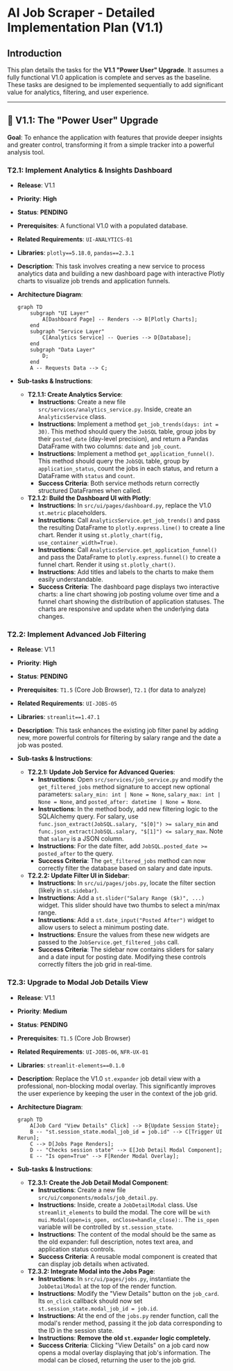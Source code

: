 # AI Job Scraper - Detailed Implementation Plan (V1.1)

## Introduction

This plan details the tasks for the **V1.1 "Power User" Upgrade**. It assumes a fully functional V1.0 application is complete and serves as the baseline. These tasks are designed to be implemented sequentially to add significant value for analytics, filtering, and user experience.

---

## 🔮 V1.1: The "Power User" Upgrade

**Goal**: To enhance the application with features that provide deeper insights and greater control, transforming it from a simple tracker into a powerful analysis tool.

### **T2.1: Implement Analytics & Insights Dashboard**

- **Release**: V1.1
- **Priority**: **High**
- **Status**: **PENDING**
- **Prerequisites**: A functional V1.0 with a populated database.
- **Related Requirements**: `UI-ANALYTICS-01`
- **Libraries**: `plotly==5.18.0`, `pandas==2.3.1`
- **Description**: This task involves creating a new service to process analytics data and building a new dashboard page with interactive Plotly charts to visualize job trends and application funnels.

- **Architecture Diagram**:

  ```mermaid
  graph TD
      subgraph "UI Layer"
          A[Dashboard Page] -- Renders --> B[Plotly Charts];
      end
      subgraph "Service Layer"
          C[Analytics Service] -- Queries --> D[Database];
      end
      subgraph "Data Layer"
          D;
      end
      A -- Requests Data --> C;
  ```

- **Sub-tasks & Instructions**:
  - **T2.1.1: Create Analytics Service**:
    - **Instructions**: Create a new file `src/services/analytics_service.py`. Inside, create an `AnalyticsService` class.
    - **Instructions**: Implement a method `get_job_trends(days: int = 30)`. This method should query the `JobSQL` table, group jobs by their `posted_date` (day-level precision), and return a Pandas DataFrame with two columns: `date` and `job_count`.
    - **Instructions**: Implement a method `get_application_funnel()`. This method should query the `JobSQL` table, group by `application_status`, count the jobs in each status, and return a DataFrame with `status` and `count`.
    - **Success Criteria**: Both service methods return correctly structured DataFrames when called.
  - **T2.1.2: Build the Dashboard UI with Plotly**:
    - **Instructions**: In `src/ui/pages/dashboard.py`, replace the V1.0 `st.metric` placeholders.
    - **Instructions**: Call `AnalyticsService.get_job_trends()` and pass the resulting DataFrame to `plotly.express.line()` to create a line chart. Render it using `st.plotly_chart(fig, use_container_width=True)`.
    - **Instructions**: Call `AnalyticsService.get_application_funnel()` and pass the DataFrame to `plotly.express.funnel()` to create a funnel chart. Render it using `st.plotly_chart()`.
    - **Instructions**: Add titles and labels to the charts to make them easily understandable.
    - **Success Criteria**: The dashboard page displays two interactive charts: a line chart showing job posting volume over time and a funnel chart showing the distribution of application statuses. The charts are responsive and update when the underlying data changes.

### **T2.2: Implement Advanced Job Filtering**

- **Release**: V1.1
- **Priority**: **High**
- **Status**: **PENDING**
- **Prerequisites**: `T1.5` (Core Job Browser), `T2.1` (for data to analyze)
- **Related Requirements**: `UI-JOBS-05`
- **Libraries**: `streamlit==1.47.1`
- **Description**: This task enhances the existing job filter panel by adding new, more powerful controls for filtering by salary range and the date a job was posted.

- **Sub-tasks & Instructions**:
  - **T2.2.1: Update Job Service for Advanced Queries**:
    - **Instructions**: Open `src/services/job_service.py` and modify the `get_filtered_jobs` method signature to accept new optional parameters: `salary_min: int | None = None`, `salary_max: int | None = None`, and `posted_after: datetime | None = None`.
    - **Instructions**: In the method body, add new filtering logic to the SQLAlchemy query. For salary, use `func.json_extract(JobSQL.salary, "$[0]") >= salary_min` and `func.json_extract(JobSQL.salary, "$[1]") <= salary_max`. Note that `salary` is a JSON column.
    - **Instructions**: For the date filter, add `JobSQL.posted_date >= posted_after` to the query.
    - **Success Criteria**: The `get_filtered_jobs` method can now correctly filter the database based on salary and date inputs.
  - **T2.2.2: Update Filter UI in Sidebar**:
    - **Instructions**: In `src/ui/pages/jobs.py`, locate the filter section (likely in `st.sidebar`).
    - **Instructions**: Add a `st.slider("Salary Range ($k)", ...)` widget. This slider should have two thumbs to select a min/max range.
    - **Instructions**: Add a `st.date_input("Posted After")` widget to allow users to select a minimum posting date.
    - **Instructions**: Ensure the values from these new widgets are passed to the `JobService.get_filtered_jobs` call.
    - **Success Criteria**: The sidebar now contains sliders for salary and a date input for posting date. Modifying these controls correctly filters the job grid in real-time.

### **T2.3: Upgrade to Modal Job Details View**

- **Release**: V1.1
- **Priority**: **Medium**
- **Status**: **PENDING**
- **Prerequisites**: `T1.5` (Core Job Browser)
- **Related Requirements**: `UI-JOBS-06`, `NFR-UX-01`
- **Libraries**: `streamlit-elements==0.1.0`
- **Description**: Replace the V1.0 `st.expander` job detail view with a professional, non-blocking modal overlay. This significantly improves the user experience by keeping the user in the context of the job grid.

- **Architecture Diagram**:

  ```mermaid
  graph TD
      A[Job Card "View Details" Click] --> B{Update Session State};
      B -- "st.session_state.modal_job_id = job.id" --> C[Trigger UI Rerun];
      C --> D[Jobs Page Renders];
      D -- "Checks session state" --> E[Job Detail Modal Component];
      E -- "Is open=True" --> F[Render Modal Overlay];
  ```

- **Sub-tasks & Instructions**:
  - **T2.3.1: Create the Job Detail Modal Component**:
    - **Instructions**: Create a new file `src/ui/components/modals/job_detail.py`.
    - **Instructions**: Inside, create a `JobDetailModal` class. Use `streamlit_elements` to build the modal. The core will be `with mui.Modal(open=is_open, onClose=handle_close):`. The `is_open` variable will be controlled by `st.session_state`.
    - **Instructions**: The content of the modal should be the same as the old expander: full description, notes text area, and application status controls.
    - **Success Criteria**: A reusable modal component is created that can display job details when activated.
  - **T2.3.2: Integrate Modal into the Jobs Page**:
    - **Instructions**: In `src/ui/pages/jobs.py`, instantiate the `JobDetailModal` at the top of the render function.
    - **Instructions**: Modify the "View Details" button on the `job_card`. Its `on_click` callback should now set `st.session_state.modal_job_id = job.id`.
    - **Instructions**: At the end of the `jobs.py` render function, call the modal's render method, passing it the job data corresponding to the ID in the session state.
    - **Instructions**: **Remove the old `st.expander` logic completely.**
    - **Success Criteria**: Clicking "View Details" on a job card now opens a modal overlay displaying that job's information. The modal can be closed, returning the user to the job grid.
